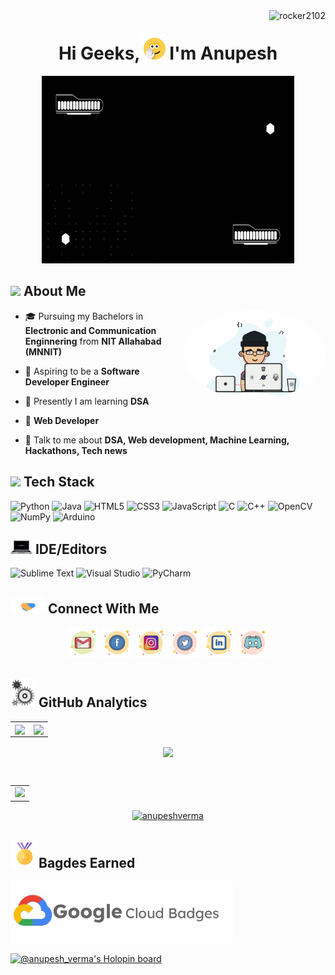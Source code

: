 <img align="right" src="https://komarev.com/ghpvc/?username=anupeshverma&color=blueviolet&label=Profile+Views" alt="rocker2102" />
<h1 align="center">Hi Geeks,<img src="gif/hi.gif" width="40px"/> I'm Anupesh </h1>

<p align="center"><img width="80%" height="300px" src="gif/intro2.gif" /></p>        
 
<h2> <img src="https://media.tenor.com/GocCvG7hs78AAAAi/rocket-joypixels.gif" width="45px"> About Me</h2>
<img src="gif/code.gif" width="45%" height="auto" align="right" style="border-radius:50%"/>
<ul>
        <li><p>🎓 Pursuing my Bachelors in <b>Electronic and Communication Enginnering</b> from <b>NIT Allahabad (MNNIT)</b></p></li>
        <li><p>🔭 Aspiring to be a <b>Software Developer Engineer</b></p></li>
        <li><p>🔭 Presently I am learning <b>DSA</b></p></li>
        <li><p>🔭 <b>Web Developer</b></p></li>
        <li><p>💬 Talk to me about <b>DSA, Web development, Machine Learning, Hackathons, Tech news</b></p></li>
</ul>

        
            
<h2><img src="https://thumbs.gfycat.com/GiftedWateryCony-max-1mb.gif" width="30px"> Tech Stack</h2>
<p>
            <img alt="Python" src="https://img.shields.io/badge/Python-14354C?style=for-the-badge&logo=python&logoColor=white"/>
            <img alt="Java" src="https://img.shields.io/badge/java-%23ED8B00.svg?style=for-the-badge&logo=java&logoColor=white"/>
            <img alt="HTML5" src="https://img.shields.io/badge/HTML5-E34F26?style=for-the-badge&logo=html5&logoColor=white"/>
            <img alt="CSS3" src="https://img.shields.io/badge/CSS3-1572B6?style=for-the-badge&logo=css3&logoColor=white"/>
            <img alt="JavaScript" src="https://img.shields.io/badge/JavaScript-323330?style=for-the-badge&logo=javascript&logoColor=F7DF1E"/> 
<!-- <img alt="React" src="https://img.shields.io/badge/react-%2320232a.svg?style=for-the-badge&logo=react&logoColor=%2361DAFB"/> -->
            <img alt="C" src="https://img.shields.io/badge/c-%2300599C.svg?style=for-the-badge&logo=c&logoColor=white"/>
            <img alt="C++" src="https://img.shields.io/badge/c++-%2300599C.svg?style=for-the-badge&logo=c%2B%2B&ogoColor=white"/>
<!-- <img alt="Django" src="https://img.shields.io/badge/Django-092E20?style=for-the-badge&logo=django&logoColor=white"/> -->
            <img alt="OpenCV" src="https://img.shields.io/badge/opencv-%23white.svg?style=for-the-badge&logo=opencv&logoColor=white"/>
            <img alt="NumPy" src="https://img.shields.io/badge/numpy-%23013243.svg?style=for-the-badge&logo=numpy&logoColor=white" />
            <img alt="Arduino" src="https://img.shields.io/badge/-Arduino-00979D?style=for-the-badge&logo=Arduino&logoColor=white"/>
</p>

<!------------------------------------------------------------------Editors--------------------------------------------------------------------->
<h2><img src="gif/ide_used.gif" width="35px"> IDE/Editors</h2>
<p>
            <img alt="Sublime Text" src="https://img.shields.io/badge/sublime_text-%23575757.svg?style=for-the-badge&logo=sublime-text&logoColor=important"/>
            <img alt="Visual Studio" src="https://img.shields.io/badge/VisualStudio-5C2D91.svg?style=for-the-badge&logo=visual-studio&logoColor=white"/>
            <img alt="PyCharm" src="https://img.shields.io/badge/PyCharm-000000.svg?style=for-the-badge&logo=PyCharm&logoColor=white"/>
</p>
            
            
<h2><img src="https://github.com/sakshamgurbhele/sakshamgurbhele/blob/main/Images/Handshake.gif" width="55px"> Connect With Me</h2>
<p align="center">
            <a href="mailto:anupeshkverma121@gmail.com"><img src="Icons/gmail.png" alt="gmail" width="10%" style="padding:0px"/></a>
            <a href="https://m.facebook.com/Anupesh_verma"><img src="Icons/facebook.png" alt="facebook" width="10%"  style="padding:0px"/></a>
            <a href="https://www.instagram.com/anupesh_verma/"><img src="Icons/instagram.png" alt="instagram" width="10%" style="padding:0px"/></a>
            <a href="https://twitter.com/AnupeshVerma"><img src="Icons/twitter.png" alt="twitter" width="10%" style="padding:0px"/></a>
            <a href="https://in.linkedin.com/in/anupesh-kumar-verma-81a711203"><img src="Icons/linkedin.png" alt="linkedin" width="10%" style="padding:0px"/></a>
            <a href="https://discordapp.com/users/790637051657060372"><img src="Icons/discord.png" alt="discord" width="10%" style="padding:0px"/></a>
</p>

<!---------------------------------------------------------------------------GitHub Analytics ----------------------------------------------------------->
<h2> <img src="gif/github_analytics.gif" width="40px"> GitHub Analytics</h2>
<table>
    <td align="center">
        <a href="https://github.com/anupeshverma"><img align="center" height="200px" src="https://github-readme-stats.vercel.app/api?username=anupeshverma&show_icons=true&locale=en&theme=radical" /></a>
    </td>
    <td align="center">
        <a href="https://github.com/anupeshverma"><img align="center" height="200px" src="https://github-readme-stats.vercel.app/api/top-langs?username=anupeshverma&show_icons=true&locale=en&layout=compact&theme=radical" /></a>
    </td>

</table>

<p align="center">
    <a><img align="center" src="https://github-readme-streak-stats.herokuapp.com?user=anupeshverma&theme=dark&date_format=M%20j%5B%2C%20Y%5D&fire=C3DD29&ring=DD2727&sideNums=ABDD0F&dates=11A4DD)](https://git.io/streak-stats" /></a>
</p>

<br>
<table>
    <td align="center">
        <img src="https://activity-graph.herokuapp.com/graph?username=anupeshverma&theme=react-dark&bg_color=00000000&color=037bfc&line=037bfc&point=00000000&area=true&hide_border=true" />
    </td>
</table>

<p align="center"> <a href="https://github.com/ryo-ma/github-profile-trophy"><img src="https://github-profile-trophy.vercel.app/?username=anupeshverma" alt="anupeshverma" /></a> </p>

<!------------------------------------------------------------------ Badges ------------------------------------------------------------>
<h2><img src="gif/badges_earned.gif" width="45px">Bagdes Earned</h2>

<a href="https://www.cloudskillsboost.google/public_profiles/a2de6082-dfa4-4530-8003-749edfd645eb"><img width="356" alt="Google_Cloud_Badges" src="Icons/google_cloud_badges.png"></a>

[![@anupesh_verma's Holopin board](https://holopin.io/api/user/board?user=anupesh_verma)](https://holopin.io/@anupesh_verma)

